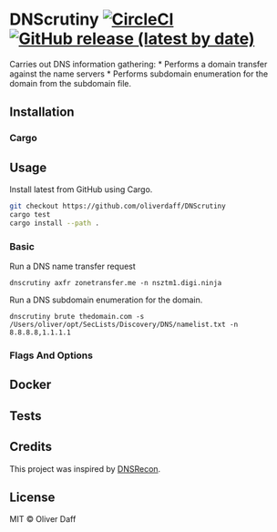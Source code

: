 # DNScrutiny [![CircleCI](https://circleci.com/gh/oliverdaff/hprobe.svg?style=shield)](https://circleci.com/gh/oliverdaff/DNScrutiny) [![GitHub release (latest by date)](https://img.shields.io/github/v/release/oliverdaff/DNScrutiny?style=plastic)](https://github.com/oliverdaff/DNScrutiny/releases/latest)

Carries out DNS information gathering:
    * Performs a domain transfer against the name servers
    * Performs subdomain enumeration for the domain from the subdomain file.

## Installation

### Cargo

## Usage
Install latest from GitHub using Cargo.

```bash
git checkout https://github.com/oliverdaff/DNScrutiny
cargo test 
cargo install --path .
```


### Basic

Run a DNS name transfer request
```
dnscrutiny axfr zonetransfer.me -n nsztm1.digi.ninja
```


Run a DNS subdomain enumeration for the domain.
```
dnscrutiny brute thedomain.com -s /Users/oliver/opt/SecLists/Discovery/DNS/namelist.txt -n 8.8.8.8,1.1.1.1
```
### Flags And Options

## Docker

## Tests

## Credits
This project was inspired by [DNSRecon](https://github.com/darkoperator/dnsrecon).

## License
MIT © Oliver Daff